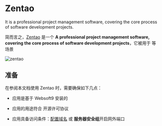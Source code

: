 # Zentao

 It is a professional project management software, covering the core process of software development projects.

简而言之，[Zentao](https://www.zentao.net/) 是一个 **A professional project management software, covering the core process of software development projects**，它被用于    等场景


![zentao](https://libs.websoft9.com/Websoft9/DocsPicture/en/zentao/zentao-gui-websoft9.png)


## 准备

在参阅本文档使用 Zentao 时，需要确保如下几点：

- 应用是基于 Websoft9 安装的

- 应用的用途符合 [](https://some_license_url) 开源许可协议

- 应用具备访问条件：[配置域名](./guide/appsetdomain) 或 **服务器安全组**开启网外端口